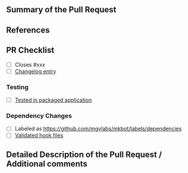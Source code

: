 ## Summary of the Pull Request <!-- Enter a brief description/summary of your PR here. What does it fix/what does it change/how was it tested (even manually, if necessary)? -->

## References <!-- Other than the issue solved, is this relevant to any other issues/existing PRs? -->

## PR Checklist

- [ ] Closes #xxx
- [ ] [Changelog entry](https://github.com/mgylabs/mkbot/tree/main/changelogs)

### Testing

- [ ] [Tested in packaged application](https://github.com/mgylabs/mkbot/wiki/How-to-Contribute#testing-in-packaged-application)

### Dependency Changes

- [ ] Labeled as <https://github.com/mgylabs/mkbot/labels/dependencies>
- [ ] [Validated hook files](https://github.com/mgylabs/mkbot/wiki/How-to-Contribute#validate-hook-files)

## Detailed Description of the Pull Request / Additional comments <!-- Provide a more detailed description of the PR, other things fixed or any additional comments/features here -->
